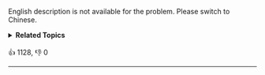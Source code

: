 <p>English description is not available for the problem. Please switch to Chinese.</p>

<details><summary><strong>Related Topics</strong></summary>树 | 数组 | 哈希表 | 分治 | 二叉树</details><br>

<div>👍 1128, 👎 0<span style='float: right;'></span></div>

<div id="labuladong"><hr>

</div>



